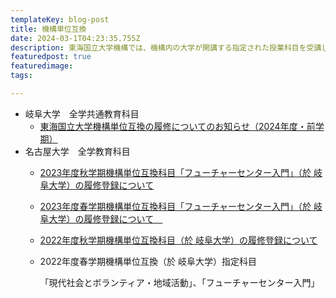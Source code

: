 ```yaml
---
templateKey: blog-post
title: 機構単位互換
date: 2024-03-1T04:23:35.755Z
description: 東海国立大学機構では、機構内の大学が開講する指定された授業科目を受講し、卒業に必要な単位とすることができるようになりました。
featuredpost: true
featuredimage: 
tags:

---
```


  * 岐阜大学　全学共通教育科目
    - [東海国立大学機構単位互換の履修についてのお知らせ（2024年度・前学期）](https://www.orphess.gifu-u.ac.jp/news/liberal_arts_education/2024/01/2024.html)
  * 名古屋大学　全学教育科目
    - [2023年度秋学期機構単位互換科目「フューチャーセンター入門」（於 岐阜大学）の履修登録について](https://office.ilas.nagoya-u.ac.jp/news/2023fall_registration_credit_transfer_system/)
    
    - [2023年度春学期機構単位互換科目「フューチャーセンター入門」（於 岐阜大学）の履修登録について　](https://office.ilas.nagoya-u.ac.jp/news/2023spring_registration_credit_transfer_system/)
    - [2022年度秋学期機構単位互換科目（於 岐阜大学）の履修登録について](https://office.ilas.nagoya-u.ac.jp/news/2022fall_registration_credit_transfer_system/)
    - 2022年度春学期機構単位互換（於 岐阜大学）指定科目
     
      「現代社会とボランティア・地域活動」、「フューチャーセンター入門」
